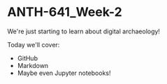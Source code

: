 # ANTH-641_Week-2

We're just starting to learn about digital archaeology! 

Today we'll cover:
+ GitHub
+ Markdown
+ Maybe even Jupyter notebooks! 
